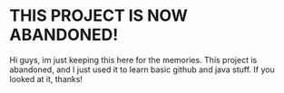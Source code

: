 # THIS PROJECT IS NOW ABANDONED!

Hi guys, im just keeping this here for the memories. This project is abandoned, and I just used it to learn basic github and java stuff. If you looked at it, thanks!
